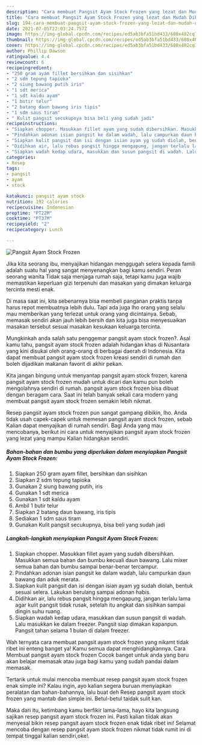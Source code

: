 ```yaml
---
description: "Cara membuat Pangsit Ayam Stock Frozen yang lezat dan Mudah Dibuat"
title: "Cara membuat Pangsit Ayam Stock Frozen yang lezat dan Mudah Dibuat"
slug: 194-cara-membuat-pangsit-ayam-stock-frozen-yang-lezat-dan-mudah-dibuat
date: 2021-07-05T22:03:24.757Z
image: https://img-global.cpcdn.com/recipes/ed5ab3bfa51bd433/680x482cq70/pangsit-ayam-stock-frozen-foto-resep-utama.jpg
thumbnail: https://img-global.cpcdn.com/recipes/ed5ab3bfa51bd433/680x482cq70/pangsit-ayam-stock-frozen-foto-resep-utama.jpg
cover: https://img-global.cpcdn.com/recipes/ed5ab3bfa51bd433/680x482cq70/pangsit-ayam-stock-frozen-foto-resep-utama.jpg
author: Phillip Dawson
ratingvalue: 4.4
reviewcount: 6
recipeingredient:
- "250 gram ayam fillet bersihkan dan sisihkan"
- "2 sdm tepung tapioka"
- "2 siung bawang putih iris"
- "1 sdt merica"
- "1 sdt kaldu ayam"
- "1 butir telur"
- "2 batang daun bawang iris tipis"
- "1 sdm saus tiram"
- " Kulit pangsit secukupnya bisa beli yang sudah jadi"
recipeinstructions:
- "Siapkan chopper. Masukkan fillet ayam yang sudah dibersihkan. Masukkan semua bahan dan bumbu kecuali daun bawang. Lalu mixer semua bahan dan bumbu sampai benar-benar tercampur."
- "Pindahkan adonan isian pangsit ke dalam wadah, lalu campurkan daun bawang dan aduk merata."
- "Siapkan kulit pangsit dan isi dengan isian ayam yg sudah diolah, bentuk sesuai selera. Lakukan berulang sampai adonan habis."
- "Didihkan air, lalu rebus pangsit hingga mengapung, jangan terlalu lama agar kulit pangsit tidak rusak, setelah itu angkat dan sisihkan sampai dingin suhu ruang."
- "Siapkan wadah kedap udara, masukkan dan susun pangsit di wadah. Lalu masukkan ke dalam freezer. Pangsit siap dimakan kapanpun. Pangsit tahan selama 1 bulan di dalam freezer."
categories:
- Resep
tags:
- pangsit
- ayam
- stock

katakunci: pangsit ayam stock 
nutrition: 192 calories
recipecuisine: Indonesian
preptime: "PT22M"
cooktime: "PT37M"
recipeyield: "2"
recipecategory: Lunch

---
```



![Pangsit Ayam Stock Frozen](https://img-global.cpcdn.com/recipes/ed5ab3bfa51bd433/680x482cq70/pangsit-ayam-stock-frozen-foto-resep-utama.jpg)

Jika kita seorang ibu, menyajikan hidangan menggugah selera kepada famili adalah suatu hal yang sangat menyenangkan bagi kamu sendiri. Peran seorang  wanita Tidak saja menjaga rumah saja, tetapi kamu juga wajib memastikan keperluan gizi terpenuhi dan masakan yang dimakan keluarga tercinta mesti enak.

Di masa  saat ini, kita sebenarnya bisa membeli panganan praktis tanpa harus repot membuatnya lebih dulu. Tapi ada juga lho orang yang selalu mau memberikan yang terlezat untuk orang yang dicintainya. Sebab, memasak sendiri akan jauh lebih bersih dan kita juga bisa menyesuaikan masakan tersebut sesuai masakan kesukaan keluarga tercinta. 



Mungkinkah anda salah satu penggemar pangsit ayam stock frozen?. Asal kamu tahu, pangsit ayam stock frozen adalah hidangan khas di Nusantara yang kini disukai oleh orang-orang di berbagai daerah di Indonesia. Kita dapat membuat pangsit ayam stock frozen kreasi sendiri di rumah dan boleh dijadikan makanan favorit di akhir pekan.

Kita jangan bingung untuk menyantap pangsit ayam stock frozen, karena pangsit ayam stock frozen mudah untuk dicari dan kamu pun boleh mengolahnya sendiri di rumah. pangsit ayam stock frozen bisa dibuat dengan beragam cara. Saat ini telah banyak sekali cara modern yang membuat pangsit ayam stock frozen semakin lebih nikmat.

Resep pangsit ayam stock frozen pun sangat gampang dibikin, lho. Anda tidak usah capek-capek untuk memesan pangsit ayam stock frozen, sebab Kalian dapat menyajikan di rumah sendiri. Bagi Anda yang mau mencobanya, berikut ini cara untuk menyajikan pangsit ayam stock frozen yang lezat yang mampu Kalian hidangkan sendiri.

<!--inarticleads1-->

##### Bahan-bahan dan bumbu yang diperlukan dalam menyiapkan Pangsit Ayam Stock Frozen:

1. Siapkan 250 gram ayam fillet, bersihkan dan sisihkan
1. Siapkan 2 sdm tepung tapioka
1. Gunakan 2 siung bawang putih, iris
1. Gunakan 1 sdt merica
1. Gunakan 1 sdt kaldu ayam
1. Ambil 1 butir telur
1. Siapkan 2 batang daun bawang, iris tipis
1. Sediakan 1 sdm saus tiram
1. Gunakan  Kulit pangsit secukupnya, bisa beli yang sudah jadi




<!--inarticleads2-->

##### Langkah-langkah menyiapkan Pangsit Ayam Stock Frozen:

1. Siapkan chopper. Masukkan fillet ayam yang sudah dibersihkan. Masukkan semua bahan dan bumbu kecuali daun bawang. Lalu mixer semua bahan dan bumbu sampai benar-benar tercampur.
1. Pindahkan adonan isian pangsit ke dalam wadah, lalu campurkan daun bawang dan aduk merata.
1. Siapkan kulit pangsit dan isi dengan isian ayam yg sudah diolah, bentuk sesuai selera. Lakukan berulang sampai adonan habis.
1. Didihkan air, lalu rebus pangsit hingga mengapung, jangan terlalu lama agar kulit pangsit tidak rusak, setelah itu angkat dan sisihkan sampai dingin suhu ruang.
1. Siapkan wadah kedap udara, masukkan dan susun pangsit di wadah. Lalu masukkan ke dalam freezer. Pangsit siap dimakan kapanpun. Pangsit tahan selama 1 bulan di dalam freezer.




Wah ternyata cara membuat pangsit ayam stock frozen yang nikamt tidak ribet ini enteng banget ya! Kamu semua dapat menghidangkannya. Cara Membuat pangsit ayam stock frozen Cocok banget untuk anda yang baru akan belajar memasak atau juga bagi kamu yang sudah pandai dalam memasak.

Tertarik untuk mulai mencoba membuat resep pangsit ayam stock frozen enak simple ini? Kalau ingin, ayo kalian segera buruan menyiapkan peralatan dan bahan-bahannya, lalu buat deh Resep pangsit ayam stock frozen yang mantab dan simple ini. Betul-betul taidak sulit kan. 

Maka dari itu, ketimbang kamu berfikir lama-lama, hayo kita langsung sajikan resep pangsit ayam stock frozen ini. Pasti kalian tiidak akan menyesal bikin resep pangsit ayam stock frozen enak tidak ribet ini! Selamat mencoba dengan resep pangsit ayam stock frozen nikmat tidak rumit ini di tempat tinggal kalian sendiri,oke!.

